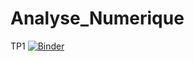 # Analyse_Numerique
TP1 
[![Binder](https://mybinder.org/badge_logo.svg)](https://mybinder.org/v2/gh/lindabouallegue/Analyse_Numerique/main?urlpath=https%3A%2F%2Fgithub.com%2Flindabouallegue%2FAnalyse_Numerique%2Fblob%2Fmain%2FTP1%2FTP1_E.ipynb)






